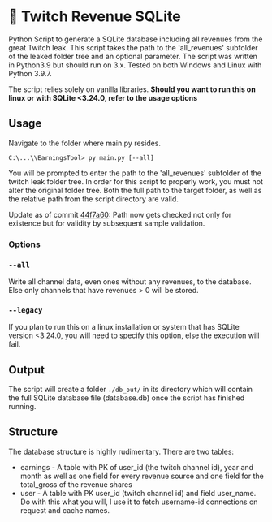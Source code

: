 
# 💾 Twitch Revenue SQLite

Python Script to generate a SQLite database including all revenues from the great Twitch leak. 
This script takes the path to the 'all_revenues' subfolder of the leaked folder tree and an optional parameter.
The script was written in Python3.9 but should run on 3.x. Tested on both Windows and Linux with Python 3.9.7.

The script relies solely on vanilla libraries. **Should you want to run this on linux or with SQLite <3.24.0, refer to the usage options**

## Usage
Navigate to the folder where main.py resides.

```C:\...\\EarningsTool> py main.py [--all]```

You will be prompted to enter the path to the 'all_revenues' subfolder of the twitch leak folder tree. In order for this script to properly work, you must not alter the original folder tree. Both the full path to the target folder, as well as the relative path from the script directory are valid.

Update as of commit [44f7a60](https://github.com/0tii/TwitchRevenueSQLite/commit/44f7a60a1787f806dcbb11b634eeac820370be6b): Path now gets checked not only for existence but for validity by subsequent sample validation.

### Options
### `--all` 
Write all channel data, even ones without any revenues, to the database. Else only channels that have revenues > 0 will be stored.

### `--legacy` 
If you plan to run this on a linux installation or system that has SQLite version <3.24.0, you will need to specify this option, else the execution will fail.

## Output

The script will create a folder `./db_out/` in its directory which will contain the full SQLite database file (database.db) once the script has finished running.

## Structure
The database structure is highly rudimentary. There are two tables:

- earnings - A table with PK of user_id (the twitch channel id), year and month as well as one field for every revenue source and one field for the total_gross of the revenue shares
- user - A table with PK user_id (twitch channel id) and field user_name. Do with this what you will, I use it to fetch username-id connections on request and cache names.
